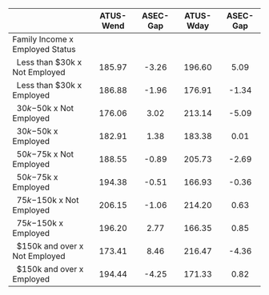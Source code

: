 
|                      |    ATUS-Wend |     ASEC-Gap |    ATUS-Wday |     ASEC-Gap |
| -------------------- | :----------: | :----------: | :----------: | :----------: |
| Family Income x Employed Status |              |              |              |              |
| &nbsp;&nbsp;Less than $30k x Not Employed |       185.97 |        -3.26 |       196.60 |         5.09 |
| &nbsp;&nbsp;Less than $30k x Employed |       186.88 |        -1.96 |       176.91 |        -1.34 |
| &nbsp;&nbsp;$30k-$50k x Not Employed |       176.06 |         3.02 |       213.14 |        -5.09 |
| &nbsp;&nbsp;$30k-$50k x Employed |       182.91 |         1.38 |       183.38 |         0.01 |
| &nbsp;&nbsp;$50k-$75k x Not Employed |       188.55 |        -0.89 |       205.73 |        -2.69 |
| &nbsp;&nbsp;$50k-$75k x Employed |       194.38 |        -0.51 |       166.93 |        -0.36 |
| &nbsp;&nbsp;$75k-$150k x Not Employed |       206.15 |        -1.06 |       214.20 |         0.63 |
| &nbsp;&nbsp;$75k-$150k x Employed |       196.20 |         2.77 |       166.35 |         0.85 |
| &nbsp;&nbsp;$150k and over x Not Employed |       173.41 |         8.46 |       216.47 |        -4.36 |
| &nbsp;&nbsp;$150k and over x Employed |       194.44 |        -4.25 |       171.33 |         0.82 |

